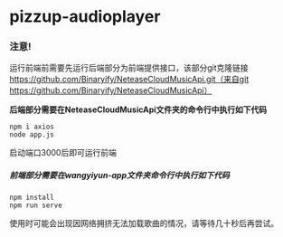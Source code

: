 # pizzup-audioplayer

### 注意!

运行前端前需要先运行后端部分为前端提供接口，该部分git克隆链接 https://github.com/Binaryify/NeteaseCloudMusicApi.git（来自git https://github.com/Binaryify/NeteaseCloudMusicApi）

 **后端部分需要在NeteaseCloudMusicApi文件夹的命令行中执行如下代码**

```
npm i axios
node app.js
```

启动端口3000后即可运行前端



##### 前端部分需要在wangyiyun-app文件夹命令行中执行如下代码

```
npm install
npm run serve
```

使用时可能会出现因网络拥挤无法加载歌曲的情况，请等待几十秒后再尝试。
